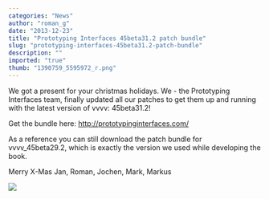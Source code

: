 ```yaml
---
categories: "News"
author: "roman_g"
date: "2013-12-23"
title: "Prototyping Interfaces 45beta31.2 patch bundle"
slug: "prototyping-interfaces-45beta31.2-patch-bundle"
description: ""
imported: "true"
thumb: "1390759_5595972_r.png"
---
```



We got a present for your christmas holidays. We - the Prototyping Interfaces team, finally updated all our patches to get them up and running with the latest version of vvvv: 45beta31.2!

Get the bundle here: http://prototypinginterfaces.com/

As a reference you can still download the patch bundle for vvvv_45beta29.2, which is exactly the version we used while developing the book.

Merry X-Mas
Jan, Roman, Jochen, Mark, Markus

![](1390759_5595972_r.png) 

